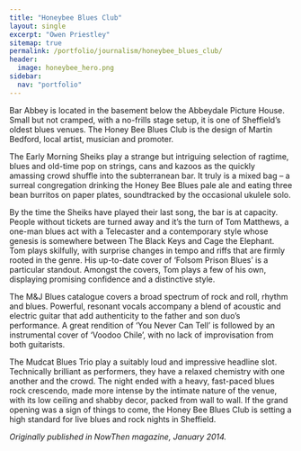 ```yaml
---
title: "Honeybee Blues Club"
layout: single
excerpt: "Owen Priestley"
sitemap: true
permalink: /portfolio/journalism/honeybee_blues_club/
header:
  image: honeybee_hero.png
sidebar:
  nav: "portfolio"
---
```

Bar Abbey is located in the basement below the Abbeydale Picture House. Small but not cramped, with a no-frills stage setup, it is one of Sheffield’s oldest blues venues. The Honey Bee Blues Club is the design of Martin Bedford, local artist, musician and promoter.

The Early Morning Sheiks play a strange but intriguing selection of ragtime, blues and old-time pop on strings, cans and kazoos as the quickly amassing crowd shuffle into the subterranean bar. It truly is a mixed bag – a surreal congregation drinking the Honey Bee Blues pale ale and eating three bean burritos on paper plates, soundtracked by the occasional ukulele solo.

By the time the Sheiks have played their last song, the bar is at capacity. People without tickets are turned away and it’s the turn of Tom Matthews, a one-man blues act with a Telecaster and a contemporary style whose genesis is somewhere between The Black Keys and Cage the Elephant. Tom plays skilfully, with surprise changes in tempo and riffs that are firmly rooted in the genre. His up-to-date cover of ‘Folsom Prison Blues’ is a particular standout. Amongst the covers, Tom plays a few of his own, displaying promising confidence and a distinctive style.

The M&J Blues catalogue covers a broad spectrum of rock and roll, rhythm and blues. Powerful, resonant vocals accompany a blend of acoustic and electric guitar that add authenticity to the father and son duo’s performance. A great rendition of ‘You Never Can Tell’ is followed by an instrumental cover of ‘Voodoo Chile’, with no lack of improvisation from both guitarists.

The Mudcat Blues Trio play a suitably loud and impressive headline slot. Technically brilliant as performers, they have a relaxed chemistry with one another and the crowd. The night ended with a heavy, fast-paced blues rock crescendo, made more intense by the intimate nature of the venue, with its low ceiling and shabby decor, packed from wall to wall. If the grand opening was a sign of things to come, the Honey Bee Blues Club is setting a high standard for live blues and rock nights in Sheffield.

_Originally published in NowThen magazine, January 2014._